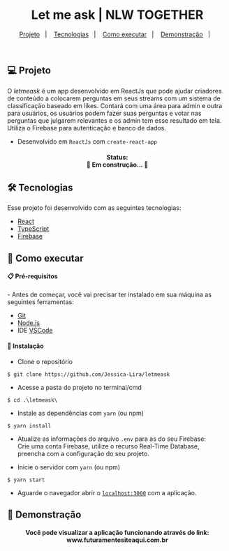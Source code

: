 <h1 align="center">
   Let me ask | NLW TOGETHER
</h1>

<p align="center">
  <a href="#-projeto">Projeto</a>&nbsp;&nbsp;&nbsp;|&nbsp;&nbsp;&nbsp;
  <a href="#-tecnologias">Tecnologias</a>&nbsp;&nbsp;&nbsp;|&nbsp;&nbsp;&nbsp;
  <a href="#-como-executar">Como executar</a>&nbsp;&nbsp;&nbsp;|&nbsp;&nbsp;&nbsp;
  <a href="#-demonstração">Demonstração</a>&nbsp;&nbsp;&nbsp;|&nbsp;&nbsp;&nbsp;
</p>

<br>

## 💻 Projeto

O <em>letmeask</em> é um app desenvolvido em ReactJs que pode ajudar criadores de conteúdo a colocarem perguntas em seus streams com um sistema de classificação baseado em likes. Contará com uma área para admin e outra para usuários, os usuários podem fazer suas perguntas e votar nas perguntas que julgarem relevantes e os admin tem esse resultado em tela. Utiliza o Firebase para autenticação e banco de dados.
- Desenvolvido em `ReactJs` com `create-react-app`

<h4 align="center"> 
	Status: <br>
	🚧  Em construção...  🚧
</h4>

## 🛠️ Tecnologias 

Esse projeto foi desenvolvido com as seguintes tecnologias:

- [React](https://reactjs.org)
- [TypeScript](https://www.typescriptlang.org/)
- [Firebase](https://firebase.google.com/?hl=pt)


## 🚀 Como executar 

<h4> 📋 Pré-requisitos </h4>
- Antes de começar, você vai precisar ter instalado em sua máquina as seguintes ferramentas:

- [Git](https://git-scm.com)
- [Node.js](https://nodejs.org/en/)
- IDE [VSCode](https://code.visualstudio.com/)


<h4> 🔧 Instalação </h4>

- Clone o repositório 
```
$ git clone https://github.com/Jessica-Lira/letmeask
```

- Acesse a pasta do projeto no terminal/cmd 
```
$ cd .\letmeask\
```

- Instale as dependências com `yarn` (ou npm)
```
$ yarn install
```

- Atualize as informações do arquivo `.env` para as do seu Firebase: <br>
Crie uma conta Firebase, utilize o recurso Real-Time Database, preencha com a configuração do seu projeto.

- Inicie o servidor com `yarn` (ou npm)
```
$ yarn start
```

- Aguarde o navegador abrir o [`localhost:3000`](http://localhost:3000) com a aplicação.


## 🚀 Demonstração

<h4 align="center">
  Você pode visualizar a aplicação funcionando através do link: <br>
  www.futuramentesiteaqui.com.br
</h4>

